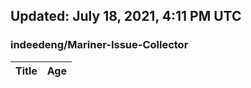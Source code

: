 ## Updated: July 18, 2021, 4:11 PM UTC


### indeedeng/Mariner-Issue-Collector
|**Title**|**Age**|
|:----|:----|